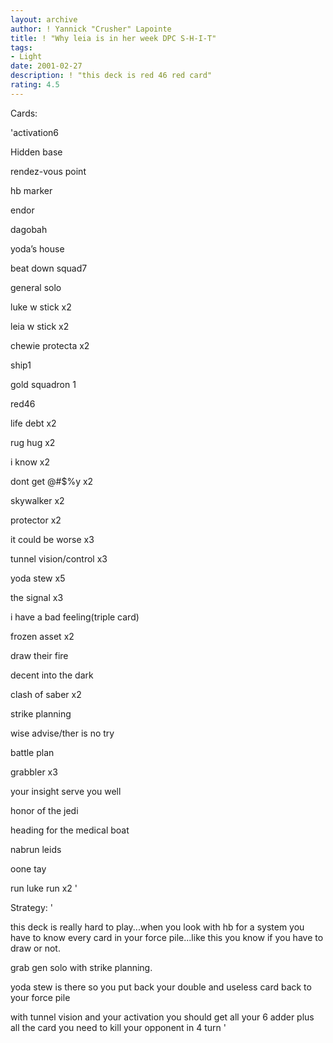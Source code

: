 ```yaml
---
layout: archive
author: ! Yannick "Crusher" Lapointe
title: ! "Why leia is in her week DPC S-H-I-T"
tags:
- Light
date: 2001-02-27
description: ! "this deck is red 46 red card"
rating: 4.5
---
```

Cards: 

'activation6

Hidden base

rendez-vous point

hb marker

endor

dagobah

yoda’s house


beat down squad7

general solo

luke w stick x2

leia w stick x2

chewie protecta x2


ship1

gold squadron 1


red46

life debt x2

rug hug x2

i know x2

dont get @#$%y x2

skywalker x2

protector x2

it could be worse x3

tunnel vision/control x3

yoda stew x5

the signal x3

i have a bad feeling(triple card)

frozen asset x2

draw their fire

decent into the dark

clash of saber x2

strike planning

wise advise/ther is no try

battle plan

grabbler x3

your insight serve you well

honor of the jedi

heading for the medical boat

nabrun leids

oone tay

run luke run x2 '

Strategy: '

this deck is really hard to play...when you look with hb for a system you have to know every card in your force pile...like this you know if you have to draw or not.

grab gen solo with strike planning.

yoda stew is there so you put back your double and useless card back to your force pile

with tunnel vision and your activation you should get all your 6 adder plus all the card you need to kill your opponent in 4 turn '